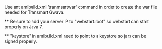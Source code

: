 Use ant amibuild.xml 'tranmsartwar' command in order to create the war file needed for Transmart Gwava.

** Be sure to add your server IP to "webstart.root" so webstart can start properly on
Java 7.

** "keystore" in amibuild.xml need to point to a keystore so jars can be signed properly.
